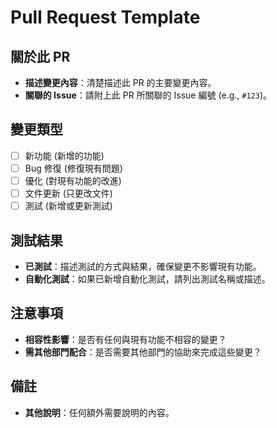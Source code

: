 # Pull Request Template

## 關於此 PR

- **描述變更內容**：清楚描述此 PR 的主要變更內容。
- **關聯的 Issue**：請附上此 PR 所關聯的 Issue 編號 (e.g., `#123`)。

## 變更類型

- [ ] 新功能 (新增的功能)
- [ ] Bug 修復 (修復現有問題)
- [ ] 優化 (對現有功能的改進)
- [ ] 文件更新 (只更改文件)
- [ ] 測試 (新增或更新測試)

## 測試結果

- **已測試**：描述測試的方式與結果，確保變更不影響現有功能。
- **自動化測試**：如果已新增自動化測試，請列出測試名稱或描述。

## 注意事項

- **相容性影響**：是否有任何與現有功能不相容的變更？
- **需其他部門配合**：是否需要其他部門的協助來完成這些變更？

## 備註

- **其他說明**：任何額外需要說明的內容。
